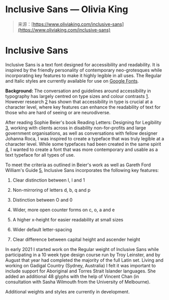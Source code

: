 <!--yml
category: 未分类
date: 2024-05-29 12:39:05
-->

# Inclusive Sans — Olivia King

> 来源：[https://www.oliviaking.com/inclusive-sans](https://www.oliviaking.com/inclusive-sans)

# Inclusive Sans

Inclusive Sans is a text font designed for accessibility and readability. It is inspired by the friendly personality of contemporary neo-grotesques while incorporating key features to make it highly legible in all uses. The Regular and Italic styles are currently available for use on [Google Fonts](https://fonts.google.com/specimen/Inclusive+Sans).

**Background:**
The conversation and guidelines around accessibility in typography has largely centred on type sizes and colour contrasts [1](https://github.com/LivKing/Inclusive-Sans#user-content-fn-1-2be6f34a11f064110d69370092ef39f9). However research [2](https://github.com/LivKing/Inclusive-Sans#user-content-fn-2-2be6f34a11f064110d69370092ef39f9) has shown that accessibility in type is crucial at a character level, where key features can enhance the readability of text for those who are hard of seeing or are neurodiverse.

After reading Sophie Beier's book Reading Letters: Designing for Legibility [3](https://github.com/LivKing/Inclusive-Sans#user-content-fn-3-2be6f34a11f064110d69370092ef39f9), working with clients across in disability non-for-profits and large government organisations, as well as conversations with fellow designer Johanna Roca, I was inspired to create a typeface that was truly legible at a character level. While some typefaces had been created in the same spirit [4](https://github.com/LivKing/Inclusive-Sans#user-content-fn-4-2be6f34a11f064110d69370092ef39f9), I wanted to create a font that was more contemporary and usable as a text typeface for all types of use.

To meet the criteria as outlined in Beier's work as well as Gareth Ford William's Guide [5](https://github.com/LivKing/Inclusive-Sans#user-content-fn-5-2be6f34a11f064110d69370092ef39f9), Inclusive Sans incorporates the following key features:

1.  Clear distinction between I, l and 1

2.  Non-mirroring of letters d, b, q and p

3.  Distinction between O and 0

4.  Wider, more open counter forms on c, o, a and e

5.  A higher x-height for easier readability at small sizes

6.  Wider default letter-spacing

7.  Clear difference between capital height and ascender height

In early 2021 I started work on the Regular weight of Inclusive Sans while participating in a 10 week type design course run by Troy Leinster, and by August that year had completed the majority of the full Latin set. Living and working on Gadigal Country (Sydney, Australia) I felt it was important to include support for Aboriginal and Torres Strait Islander languages. She added an additional 48 glyphs with the help of Vincent Chan (in consultation with Sasha Wilmouth from the University of Melbourne).

Additional weights and styles are currently in development.